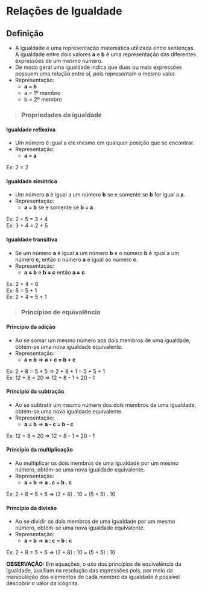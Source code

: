 # Relações de Igualdade

## Definição
- A igualdade é uma representação matemática utilizada entre sentenças. A igualdade entre dois valores **a** e **b** é uma representação das diferentes expressões de um mesmo número.
- De modo geral uma igualdade indica que duas ou mais expressões possuem uma relação entre sí, pois representam o mesmo valor.
- Representação:
  - **a = b**
  - a = 1º membro
  - b = 2º membro

> ### Propriedades da igualdade

#### Igualdade reflexiva
- Um número é igual a ele mesmo em qualquer posição que se encontrar.
- Representação:
  - **a = a**

Ex: 2 = 2  

#### Igualdade simétrica
- Um número **a** é igual a um número **b** se e somente se **b** for igual a **a**.
- Representação:
  - **a = b** se e somente se **b = a**

Ex: 2 + 5 = 3 + 4  
Ex: 3 + 4 = 2 + 5  

#### Igualdade transitiva
- Se um número **a** é igual a um número **b** e o número **b** é igual a um número **c**, então o número **a** é igual ao número **c**.
- Representação:
  - **a = b** e **b = c** então **a = c**

Ex: 2 + 4 = 6  
Ex: 6 = 5 + 1  
Ex: 2 + 4 = 5 + 1

> ### Princípios de equivalência

#### Princípio da adição
- Ao se somar um mesmo número aos dois membros de uma igualdade, obtém-se uma nova igualdade equivalente.
- Representação:
  - **a = b** => **a + c = b + c**

Ex: 2 + 8 = 5 + 5 => 2 + 8 + 1 = 5 + 5 + 1  
Ex: 12 + 8 = 20 => 12 + 8 - 1 = 20 - 1

#### Princípio da subtração
- Ao se subtratir um mesmo número dos dois membros de uma igualdade, obtém-se uma nova igualdade equivalente.
- Representação:
  - **a = b** => **a - c = b - c**

Ex: 12 + 8 = 20 => 12 + 8 - 1 = 20 - 1

#### Princípio da multiplicação
- Ao multiplicar os dois membros de uma igualdade por um mesmo número, obtém-se uma nova igualdade equivalente.
- Representação:
  - **a = b** => **a . c = b . c**

Ex: 2 + 8 = 5 + 5 => (2 + 8) . 10 = (5 + 5) . 10  

#### Princípio da divisão
- Ao se dividir os dois membros de uma igualdade por um mesmo número, obtém-se uma nova igualdade equivalente.
- Representação:
  - **a = b** => **a : c = b : c**

Ex: 2 + 8 = 5 + 5 => (2 + 8) : 10 = (5 + 5) : 10  

**OBSERVAÇÃO:** Em equações, o uso dos princípios de equivalência da igualdade, auxiliam na resolução das expressões pois, por meio da manipulação dos elementos de cada membro da igualdade é possível descobrir o valor da icógnita.
